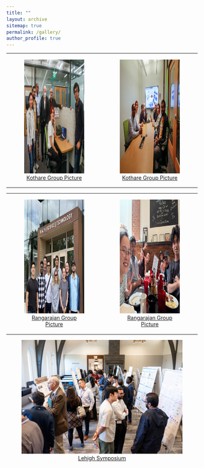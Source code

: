 ```yaml
---
title: ""
layout: archive
sitemap: true
permalink: /gallery/
author_profile: true
---
```



<center>
<table>
    <tr>
        <td>
        <a href="/assets/images/KothareGroup1.jpg">
        <figure>
            <img src="/assets/images/KothareGroup1.jpg" alt="" width="600" height="300"/>
            <figcaption><center>Kothare Group Picture</center></figcaption>
        </figure>
        </a>
        </td>
        <td>
        <a href="/assets/images/KothareGroup2.jpg">
        <figure>
            <img src="/assets/images/KothareGroup2.jpg" alt="" width="600" height="300"/>
            <figcaption><center>Kothare Group Picture</center></figcaption>
        </figure>
        </a>
        </td>
    </tr>
</table>
</center>

<center>
<table>
    <tr>
        <td>
        <a href="/assets/images/RangarajanGroup1.jpg">
        <figure>
            <img src="/assets/images/RangarajanGroup1.jpg" alt="" width="600" height="300"/>
            <figcaption><center>Rangarajan Group Picture</center></figcaption>
        </figure>
        </a>
        </td>
        <td>
        <a href="/assets/images/RangarajanGroup2.jpg">
        <figure>
            <img src="/assets/images/RangarajanGroup2.JPG" alt="" width="600" height="300"/>
            <figcaption><center>Rangarajan Group Picture</center></figcaption>
        </figure>
        </a>
        </td>
    </tr>
</table>
</center>


<center>
<a href="/assets/images/Symposium.jpg">
<figure>
    <img src="/assets/images/Symposium.jpg" alt="" width="600" height="300"/>
    <figcaption><center>Lehigh Symposium</center></figcaption>
</figure>
</a>
</center>

